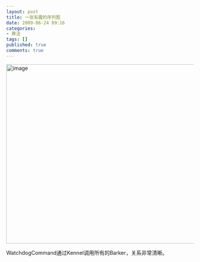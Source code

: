 ```yaml
---
layout: post
title: 一张有趣的序列图
date: 2009-06-24 09:16
categories:
- 算法
tags: []
published: true
comments: true
---
```

<p><p><a href="http://images.cnblogs.com/cnblogs_com/phaibin/WindowsLiveWriter/4ad15625f294_8253/image_2.png"><img title="image" border="0" alt="image" src="http://images.cnblogs.com/cnblogs_com/phaibin/WindowsLiveWriter/4ad15625f294_8253/image_thumb.png" width="563" height="482" /></a> </p> <p>WatchdogCommand通过Kennel调用所有的Barker，关系非常清晰。</p></p>
